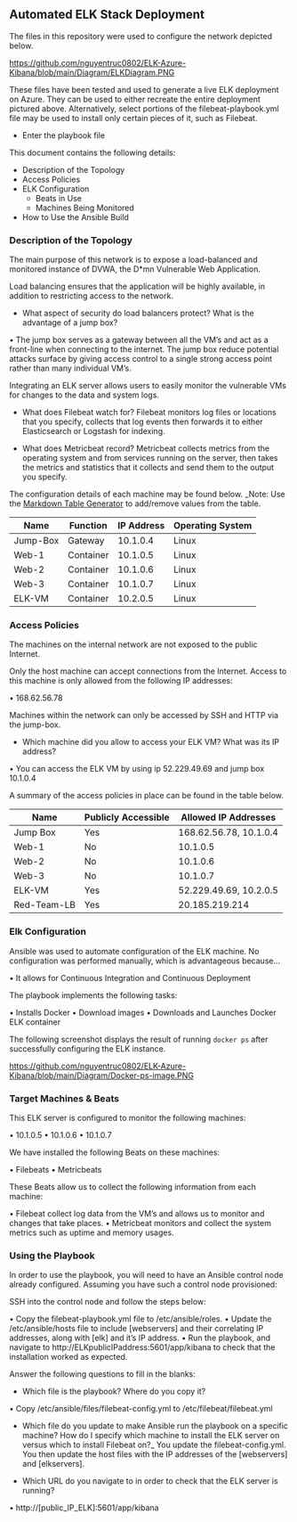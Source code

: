 ## Automated ELK Stack Deployment

The files in this repository were used to configure the network depicted below.

 https://github.com/nguyentruc0802/ELK-Azure-Kibana/blob/main/Diagram/ELKDiagram.PNG

These files have been tested and used to generate a live ELK deployment on Azure. They can be used to either recreate the entire deployment pictured above. Alternatively, select portions of the filebeat-playbook.yml file may be used to install only certain pieces of it, such as Filebeat.

  - Enter the playbook file


This document contains the following details:
- Description of the Topology
- Access Policies
- ELK Configuration
  - Beats in Use
  - Machines Being Monitored
- How to Use the Ansible Build


### Description of the Topology

The main purpose of this network is to expose a load-balanced and monitored instance of DVWA, the D*mn Vulnerable Web Application.

Load balancing ensures that the application will be highly available, in addition to restricting access to the network.
- What aspect of security do load balancers protect? What is the advantage of a jump box? 

•	The jump box serves as a gateway between all the VM’s and act as a front-line when connecting to the internet. The jump box reduce potential attacks surface by giving access control to a single strong access point rather than many individual VM’s.

Integrating an ELK server allows users to easily monitor the vulnerable VMs for changes to the data and system logs.

- What does Filebeat watch for? 
Filebeat monitors log files or locations that you specify, collects that log events then forwards it to either Elasticsearch or Logstash for indexing.

- What does Metricbeat record?
Metricbeat collects metrics from the operating system and from services running on the server, then takes the metrics and statistics that it collects and send them to the output you specify. 

The configuration details of each machine may be found below.
_Note: Use the [Markdown Table Generator](http://www.tablesgenerator.com/markdown_tables) to add/remove values from the table.

| Name     | Function  | IP Address | Operating System |
|----------|---------- |------------|------------------|
| Jump-Box | Gateway   | 10.1.0.4   | Linux            |
| Web-1    | Container | 10.1.0.5   | Linux            |
| Web-2    | Container | 10.1.0.6   | Linux            |
| Web-3    | Container | 10.1.0.7   | Linux            |
| ELK-VM   | Container | 10.2.0.5   | Linux            |

### Access Policies

The machines on the internal network are not exposed to the public Internet. 

Only the host machine can accept connections from the Internet. Access to this machine is only allowed from the following IP addresses:

•	168.62.56.78

Machines within the network can only be accessed by SSH and HTTP via the jump-box.
- Which machine did you allow to access your ELK VM? What was its IP address? 

•	You can access the ELK VM by using ip 52.229.49.69 and jump box 10.1.0.4

A summary of the access policies in place can be found in the table below.

| Name       | Publicly Accessible | Allowed IP Addresses  |
|----------  |---------------------|---------------------- |
| Jump Box   | Yes                 | 168.62.56.78, 10.1.0.4|
| Web-1      | No                  |10.1.0.5               |
| Web-2      | No                  |10.1.0.6               |
| Web-3      | No                  |10.1.0.7               |
| ELK-VM     | Yes                 |52.229.49.69, 10.2.0.5 |
| Red-Team-LB| Yes                 |20.185.219.214         |

### Elk Configuration

Ansible was used to automate configuration of the ELK machine. No configuration was performed manually, which is advantageous because...
  
•	It allows for Continuous Integration and Continuous Deployment

The playbook implements the following tasks:

•	Installs Docker
•	Download images
•	Downloads and Launches Docker ELK container

The following screenshot displays the result of running `docker ps` after successfully configuring the ELK instance.

 https://github.com/nguyentruc0802/ELK-Azure-Kibana/blob/main/Diagram/Docker-ps-image.PNG

### Target Machines & Beats
This ELK server is configured to monitor the following machines:

•	10.1.0.5
•	10.1.0.6
•	10.1.0.7

We have installed the following Beats on these machines:

•	Filebeats
•	Metricbeats

These Beats allow us to collect the following information from each machine:

•	Filebeat collect log data from the VM’s and allows us to monitor and changes that take places. 
•	Metricbeat monitors and collect the system metrics such as uptime and memory usages.

### Using the Playbook
In order to use the playbook, you will need to have an Ansible control node already configured. Assuming you have such a control node provisioned: 

SSH into the control node and follow the steps below:

•	Copy the filebeat-playbook.yml file to /etc/ansible/roles.
•	Update the /etc/ansible/hosts file to include [webservers] and their correlating IP addresses, along with [elk] and it’s IP address.
•	Run the playbook, and navigate to http://ELKpublicIPaddress:5601/app/kibana to check that the installation worked as expected.

Answer the following questions to fill in the blanks:
 
- Which file is the playbook? Where do you copy it?

•	Copy /etc/ansible/files/filebeat-config.yml to /etc/filebeat/filebeat.yml

- Which file do you update to make Ansible run the playbook on a specific machine? How do I specify which machine to install the ELK server on versus which to install Filebeat on?_
You update the filebeat-config.yml. You then update the host files with the IP addresses of the [webservers] and [elkservers].

- Which URL do you navigate to in order to check that the ELK server is running?

•	http://[public_IP_ELK]:5601/app/kibana




